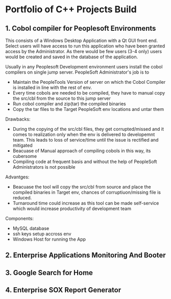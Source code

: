 # Portfolio of C++ Projects Build 

## 1. Cobol compiler for Peoplesoft Environments
This consists of a Windows Desktop Application with a Qt GUI front end. Select users will have access to run this application who have been granted access by the Administrator. As there would be few users (3-4 only) users would be created and saved in the database of the application.

Usually in any Peoplesoft Development environment users install the cobol compilers on single jump server. PeopleSoft Administrator's job is to 
+ Maintain the PeopleTools Version of server on which the Cobol Compiler is installed in line with the rest of env.
+ Every time cobols are needed to be compiled, they have to manual copy the src/cbl from the source to this jump server 
+ Run cobol compiler and zip(tar) the compiled binaries
+ Copy the tar files to the Target PeopleSoft env locations and untar them

Drawbacks:
+ During the copying of the src/cbl files, they get corrupted/missed and it comes to realization only when the env is delivered to developemnt team. This leads to loss of service/time until the issue is rectified and mitigated
+ Beacuase of Manual approach of compiling cobols in this way, its cubersome
+ Compiling code at frequent basis and without the help of PeopleSoft Administrators is not possible

Advantges:
+ Beacuase the tool will copy the src/cbl from source and place the compiled binaries in Target env, chances of corruptiuon/missing file is reduced.
+ Turnaround time could increase as this tool can be made self-service which would increase productivity of development team

Components:
+ MySQL database
+ ssh keys setup accross env
+ Windows Host for running the App



## 2. Enterprise Applications Monitoring And Booter

## 3. Google Search for Home

## 4. Enterprise SOX Report Generator

